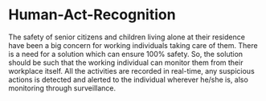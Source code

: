 # Human-Act-Recognition
The safety of senior citizens and children living alone at their residence have been a big concern for working individuals taking care 
of them. There is a need for a solution which can ensure 100% safety. So, the solution should be such that the working individual can 
monitor them from their workplace itself. 
All the activities are recorded in real-time, any suspicious actions is detected and alerted to the individual wherever he/she is, 
also monitoring through surveillance.
